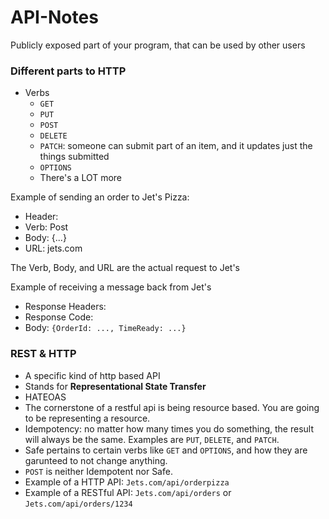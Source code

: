 # API-Notes

Publicly exposed part of your program, that can be used by other users

### Different parts to HTTP
- Verbs
  - `GET`
  - `PUT`
  - `POST`
  - `DELETE`
  - `PATCH`: someone can submit part of an item, and it updates just the things submitted
  - `OPTIONS`
  - There's a LOT more

Example of sending an order to Jet's Pizza:
- Header:
- Verb: Post
- Body: {...}
- URL: jets.com

The Verb, Body, and URL are the actual request to Jet's

Example of receiving a message back from Jet's
- Response Headers:
- Response Code:
- Body: `{OrderId: ..., TimeReady: ...}`

### REST & HTTP
- A specific kind of http based API
- Stands for **Representational State Transfer**
- HATEOAS
- The cornerstone of a restful api is being resource based. You are going to be representing a resource.
- Idempotency: no matter how many times you do something, the result will always be the same. Examples are `PUT`, `DELETE`, and `PATCH`.
- Safe pertains to certain verbs like `GET` and `OPTIONS`, and how they are garunteed to not change anything.
- `POST` is neither Idempotent nor Safe.
- Example of a HTTP API: `Jets.com/api/orderpizza`
- Example of a RESTful API: `Jets.com/api/orders` or `Jets.com/api/orders/1234`

